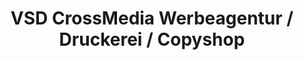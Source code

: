 ---
title: "VSD CrossMedia Werbeagentur / Druckerei / Copyshop"
url: /neustadt-an-der-weinstrasse/vsd-crossmedia-werbeagentur-druckerei-copyshop/
shop: Kleidung
---